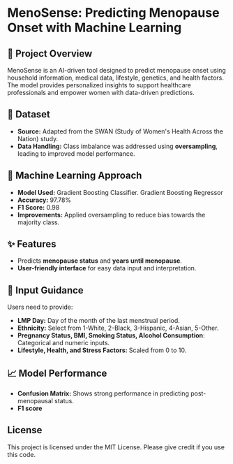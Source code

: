 

# MenoSense: Predicting Menopause Onset with Machine Learning

## 🚀 Project Overview
MenoSense is an AI-driven tool designed to predict menopause onset using household information, medical data, lifestyle, genetics, and health factors. The model provides personalized insights to support healthcare professionals and empower women with data-driven predictions.

## 📂 Dataset
- **Source:** Adapted from the SWAN (Study of Women's Health Across the Nation) study.
- **Data Handling:** Class imbalance was addressed using **oversampling**, leading to improved model performance.

## 🧠 Machine Learning Approach
- **Model Used:** Gradient Boosting Classifier. Gradient Boosting Regressor
- **Accuracy:** 97.78%
- **F1 Score:** 0.98
- **Improvements:** Applied oversampling to reduce bias towards the majority class.

## ✨ Features
- Predicts **menopause status** and **years until menopause**.
- **User-friendly interface** for easy data input and interpretation.


## 📝 Input Guidance
Users need to provide:
- **LMP Day:** Day of the month of the last menstrual period.
- **Ethnicity:** Select from 1-White, 2-Black, 3-Hispanic, 4-Asian, 5-Other.
- **Pregnancy Status, BMI, Smoking Status, Alcohol Consumption**: Categorical and numeric inputs.
- **Lifestyle, Health, and Stress Factors:** Scaled from 0 to 10.

## 📈 Model Performance
- **Confusion Matrix:** Shows strong performance in predicting post-menopausal status.
- **F1 score**
  
## License
This project is licensed under the MIT License. Please give credit if you use this code.
